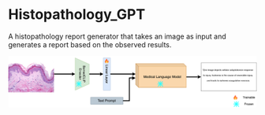 # Histopathology_GPT
A histopathology report generator that takes an image as input and generates a report based on the observed results.

![plot](https://github.com/musk007/Histopathology_GPT/blob/main/arch.png)
